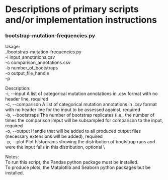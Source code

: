 # Descriptions of primary scripts and/or implementation instructions

### bootstrap-mutation-frequencies.py
Usage: \
./bootstrap-mutation-frequencies.py \
-i input_annotations.csv \
-c comparison_annotations.csv \
-b number_of_bootstraps \
-o output_file_handle \
-p 

Description: \
-i, --input    A list of categorical mutation annotations in .csv format with no header line, required \
-c, --comparison    A list of categorical mutation annotations in .csv format with no header line for the input to be assessed against, required \
-b, --bootstraps    The number of bootstrap replicates (i.e., the number of times the comparison imput will be subsampled for comparison to the input, required \
-o, --output    Handle that will be added to all produced output files (necessary extensions will be added), required \
-p, --plot    Plot histograms showing the distribution of bootstrap runs and were the input falls in this distribution, optional \

Notes: \
To run this script, the Pandas python package must be installed. \
To produce plots, the Matplotlib and Seaborn python packages but be installed. 

